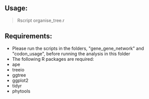 ## Usage:
> Rscript organise_tree.r

## Requirements:
- Please run the scripts in the folders, "gene_gene_network" and "codon_usage", before running the analysis in this folder
- The following R packages are required:
- ape
- treeio
- ggtree
- ggplot2
- tidyr
- phytools
